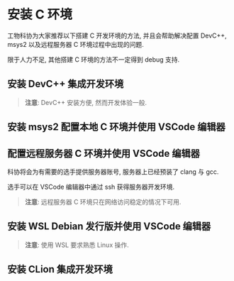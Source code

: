 # 安装 C 环境

工物科协为大家推荐以下搭建 C 开发环境的方法, 并且会帮助解决配置 DevC++, msys2 以及远程服务器 C 环境过程中出现的问题.

限于人力不足, 其他搭建 C 环境的方法不一定得到 debug 支持.

## 安装 DevC++ 集成开发环境

> **注意**: DevC++ 安装方便, 然而开发体验一般.

## 安装 msys2 配置本地 C 环境并使用 VSCode 编辑器

## 配置远程服务器 C 环境并使用 VSCode 编辑器

科协将会为有需要的选手提供服务器账号, 服务器上已经预装了 clang 与 gcc.

选手可以在 VSCode 编辑器中通过 ssh 获得服务器开发环境.

> **注意**: 远程服务器 C 环境只在网络访问稳定的情况下可用.

## 安装 WSL Debian 发行版并使用 VSCode 编辑器

> **注意**: 使用 WSL 要求熟悉 Linux 操作.

## 安装 CLion 集成开发环境
